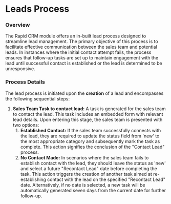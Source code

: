 # Leads Process

### Overview

The Rapid CRM module offers an in-built lead process designed to streamline lead management. The primary objective of this process is to facilitate effective communication between the sales team and potential leads. In instances where the initial contact attempt fails, the process ensures that follow-up tasks are set up to maintain engagement with the lead until successful contact is established or the lead is determined to be unresponsive.

### Process Details

The lead process is initiated upon the **creation** of a lead and encompasses the following sequential steps:

1. **Sales Team Task to contact lead:** A task is generated for the sales team to contact the lead. This task includes an embedded form with relevant lead details. Upon entering this stage, the sales team is presented with two options: 
    1. **Established Contact:** If the sales team successfully connects with the lead, they are required to update the status field from 'new' to the most appropriate category and subsequently mark the task as complete. This action signifies the conclusion of the "Contact Lead" process.
    2. **No Contact Made:** In scenarios where the sales team fails to establish contact with the lead, they should leave the status as 'new' and select a future "Recontact Lead" date before completing the task. This action triggers the creation of another task aimed at re-establishing contact with the lead on the specified "Recontact Lead" date. Alternatively, if no date is selected, a new task will be automatically generated seven days from the current date for further follow-up.